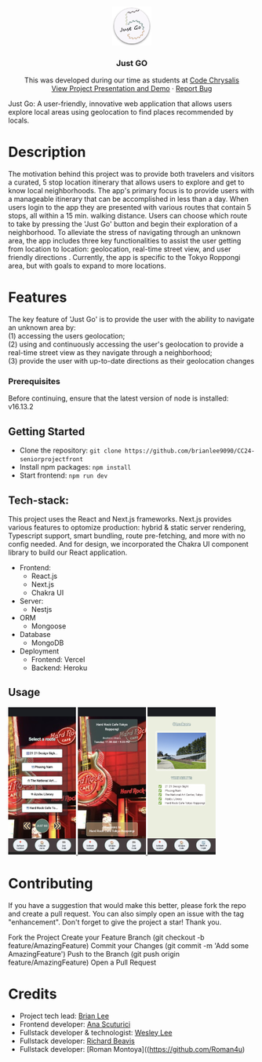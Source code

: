 <br />
<div align="center">
  <a href="https://github.com/brianlee9090/CC24-seniorprojectfront">
    <img src="public/logo.png" alt="Logo" width="80" height="80">
  </a>

<h3 align="center">Just GO</h3>

  <p align="center">
    This was developed during our time as students at <a href="https://www.codechrysalis.io/">Code Chrysalis</a> 
    <br />
    <a href="https://www.youtube.com/watch?v=iNLA8MqJN6A&t=8s&ab_channel=CodeChrysalis%5B%E3%82%B3%E3%83%BC%E3%83%89%E3%82%AF%E3%83%AA%E3%82%B5%E3%83%AA%E3%82%B9%5D">View Project Presentation and Demo</a>
    ·
    <a href="https://github.com/brianlee9090/CC24-seniorprojectfront/issues">Report Bug</a>
  </p>
</div>

Just Go: A user-friendly, innovative web application that allows users explore local areas using geolocation to find places recommended by locals.

# Description
The motivation behind this project was to provide both travelers and visitors a curated, 5 stop location itinerary that allows users to explore and get to know local neighborhoods. The app's primary focus is to provide users with a manageable itinerary that can be accomplished in less than a day. When users login to the app they are presented with various routes that contain 5 stops, all within a 15 min. walking distance. Users can choose which route to take by pressing the 'Just Go' button and begin their exploration of a neighborhood. To alleviate the stress of navigating through an unknown area, the app includes three key functionalities to assist the user getting from location to location: geolocation, real-time street view, and user friendly directions . Currently, the app is specific to the Tokyo Roppongi area, but with goals to expand to more locations.   

# Features 
The key feature of 'Just Go' is to provide the user with the ability to navigate an unknown area by:  
(1) accessing the users geolocation;  
(2) using and continuously accessing the user's geolocation to provide a real-time street view as they navigate through a neighborhood;  
(3) provide the user with up-to-date directions as their geolocation changes

### Prerequisites
Before continuing, ensure that the latest version of node is installed: v16.13.2

## Getting Started 

- Clone the repository: `git clone https://github.com/brianlee9090/CC24-seniorprojectfront`
- Install npm packages: `npm install`
- Start frontend:  `npm run dev`

## Tech-stack:

This project uses the React and Next.js frameworks. Next.js provides various features to optomize production: hybrid & static server rendering, Typescript support, smart bundling, route pre-fetching, and more with no config needed. And for design, we incorporated the Chakra UI component library to build our React application. 

- Frontend:
    - React.js
    - Next.js
    - Chakra UI
- Server:
    - Nestjs
- ORM
    - Mongoose
- Database
    - MongoDB
- Deployment
    - Frontend: Vercel
    - Backend: Heroku

## Usage 
<a href=""><img src="./images/image1.png" height="300px" margin="auto">
<a href=""><img src="./images/image3.png" height="300px">
<a href=""><img src="./images/image2.png" height="300px">
</a>

# Contributing
 If you have a suggestion that would make this better, please fork the repo and create a pull request. You can also simply open an issue with the tag "enhancement". Don't forget to give the project a star! Thank you.

Fork the Project
Create your Feature Branch (git checkout -b feature/AmazingFeature)
Commit your Changes (git commit -m 'Add some AmazingFeature')
Push to the Branch (git push origin feature/AmazingFeature)
Open a Pull Request

# Credits 
- Project tech lead: [Brian Lee](https://github.com/brianlee9090)
- Frontend developer: [Ana Scuturici](https://github.com/AnaScuturici)
- Fullstack developer & technologist: [Wesley Lee](https://github.com/leewes5928)
- Fullstack developer: [Richard Beavis](https://github.com/richardpbCC)
- Fullstack developer: [Roman Montoya]((https://github.com/Roman4u)
